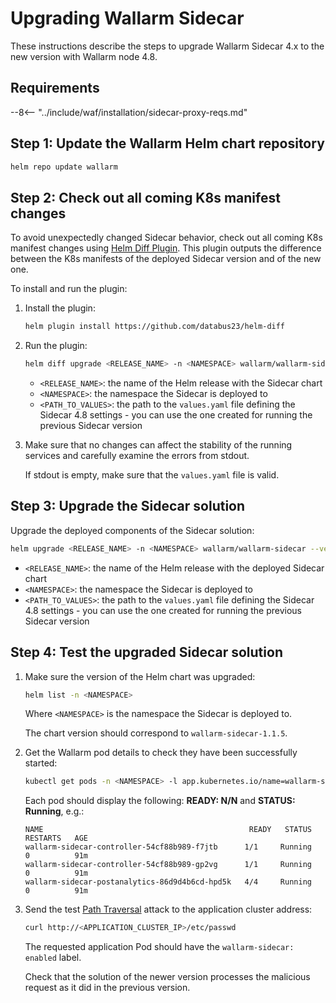 [ip-lists-docs]: ../user-guides/ip-lists/overview.md

# Upgrading Wallarm Sidecar

These instructions describe the steps to upgrade Wallarm Sidecar 4.x to the new version with Wallarm node 4.8.

## Requirements

--8<-- "../include/waf/installation/sidecar-proxy-reqs.md"

## Step 1: Update the Wallarm Helm chart repository

```bash
helm repo update wallarm
```

## Step 2: Check out all coming K8s manifest changes

To avoid unexpectedly changed Sidecar behavior, check out all coming K8s manifest changes using [Helm Diff Plugin](https://github.com/databus23/helm-diff). This plugin outputs the difference between the K8s manifests of the deployed Sidecar version and of the new one.

To install and run the plugin:

1. Install the plugin:

    ```bash
    helm plugin install https://github.com/databus23/helm-diff
    ```
2. Run the plugin:

    ```bash
    helm diff upgrade <RELEASE_NAME> -n <NAMESPACE> wallarm/wallarm-sidecar --version 4.6.5 -f <PATH_TO_VALUES>
    ```

    * `<RELEASE_NAME>`: the name of the Helm release with the Sidecar chart
    * `<NAMESPACE>`: the namespace the Sidecar is deployed to
    * `<PATH_TO_VALUES>`: the path to the `values.yaml` file defining the Sidecar 4.8 settings - you can use the one created for running the previous Sidecar version
3. Make sure that no changes can affect the stability of the running services and carefully examine the errors from stdout.

    If stdout is empty, make sure that the `values.yaml` file is valid.

## Step 3: Upgrade the Sidecar solution

Upgrade the deployed components of the Sidecar solution:

``` bash
helm upgrade <RELEASE_NAME> -n <NAMESPACE> wallarm/wallarm-sidecar --version 4.6.5 -f <PATH_TO_VALUES>
```

* `<RELEASE_NAME>`: the name of the Helm release with the deployed Sidecar chart
* `<NAMESPACE>`: the namespace the Sidecar is deployed to
* `<PATH_TO_VALUES>`: the path to the `values.yaml` file defining the Sidecar 4.8 settings - you can use the one created for running the previous Sidecar version

## Step 4: Test the upgraded Sidecar solution

1. Make sure the version of the Helm chart was upgraded:

    ```bash
    helm list -n <NAMESPACE>
    ```

    Where `<NAMESPACE>` is the namespace the Sidecar is deployed to.

    The chart version should correspond to `wallarm-sidecar-1.1.5`.
1. Get the Wallarm pod details to check they have been successfully started:

    ```bash
    kubectl get pods -n <NAMESPACE> -l app.kubernetes.io/name=wallarm-sidecar
    ```

    Each pod should display the following: **READY: N/N** and **STATUS: Running**, e.g.:

    ```
    NAME                                              READY   STATUS    RESTARTS   AGE
    wallarm-sidecar-controller-54cf88b989-f7jtb      1/1     Running   0          91m
    wallarm-sidecar-controller-54cf88b989-gp2vg      1/1     Running   0          91m
    wallarm-sidecar-postanalytics-86d9d4b6cd-hpd5k   4/4     Running   0          91m
    ```
1. Send the test [Path Traversal](../attacks-vulns-list.md#path-traversal) attack to the application cluster address:

    ```bash
    curl http://<APPLICATION_CLUSTER_IP>/etc/passwd
    ```

    The requested application Pod should have the `wallarm-sidecar: enabled` label.

    Check that the solution of the newer version processes the malicious request as it did in the previous version.
